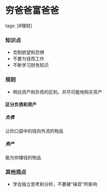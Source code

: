 # 穷爸爸富爸爸

tags: [#理财]

### 知识点

- 克制欲望和恐惧
- 不要为钱而工作
- 不断学习财务知识

### 规则

- 明白资产和负债的区别，并尽可能地购买资产



#### 区分负债和资产

##### 负债

让你口袋中的钱向外流的物品

##### 资产

能为你赚钱的物品



### 其他观点

- 学会独立思考和分析，不要被”噪音“所影响